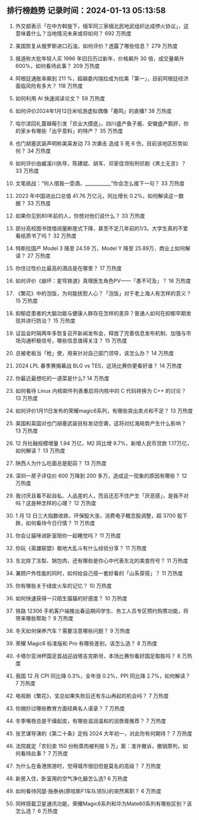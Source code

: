 
## 排行榜趋势 记录时间：2024-01-13 05:13:58
  
  1. 外交部表示「在中方斡旋下，缅军同三家缅北民地武组织达成停火协议」，这意味着什么？当地情况未来或将如何？ 692 万热度
    
  2. 美国恢复从俄罗斯进口石油，如何评价？透露了哪些信息？ 279 万热度
    
  3. 报道称大批年轻人买 1996 年旧日历过新年，价格飙升 30 倍，成交量飙升 600%，如何看待此事？ 209 万热度
    
  4. 阿根廷通胀率飙到 211 %，超越委内瑞拉成为拉美「第一」，目前阿根廷经济面临风险有多大？ 118 万热度
    
  5. 如何利用 AI 快速阅读论文？ 59 万热度
    
  6. 如何评价2024年1月12日米哈游虚拟偶像「鹿鸣」的直播? 38 万热度
    
  7. 哈尔滨回礼蔓越莓引发「农业大摸底」，四川盛产鱼子酱、安徽盛产鹅肝，你的家乡有哪些「出乎意料」的特产？ 35 万热度
    
  8. 也门胡塞武装声明称美英发动 73 次袭击 造成 5 死 6 伤，目前该地区形势如何？ 34 万热度
    
  9. 如何评价由臧溪川执导，陈建斌、胡军、邓家佳领衔刑侦剧《黑土无言》？ 33 万热度
    
  10. 文笔挑战：“何人借我一壶酒，___________”你会怎么接下一句？ 33 万热度
    
  11. 2023 年中国进出口总值 41.76 万亿元，同比增长 0.2%，如何解读这一数据？ 33 万热度
    
  12. 如果你见到80年前的人，你想对他们说什么？ 33 万热度
    
  13. 部分高校图书馆借阅量断崖式下降，甚至不足几年前的1/3。大学生真的不爱看纸质书了吗？ 32 万热度
    
  14. 特斯拉国产 Model 3 降至 24.59 万，Model Y 降至 25.89万，商业上如何解读？ 27 万热度
    
  15. 你住过性价比最高的酒店是在哪里？ 17 万热度
    
  16. 如何评价《崩坏：星穹铁道》真理医生角色PV——「愚不可及」？ 16 万热度
    
  17. 《繁花》中的泡饭，为何能抚慰人心？「泡饭」对于老上海人有怎样的意义？ 15 万热度
    
  18. 抑郁症患者的大脑功能与健康人群存在怎样的差异？普通人如何在抑郁早期发现并进行防治？ 15 万热度
    
  19. 证监会时隔两年多恢复召开新闻发布会，释放了完善信息发布机制、加强与市场沟通积极信号，哪些信息值得关注？ 15 万热度
    
  20. 总被老板当「枪」使，用来针对自己部门领导，该怎么办？ 14 万热度
    
  21. 2024 LPL 春季赛揭幕战 BLG vs TES，这场比赛你更看好谁？ 14 万热度
    
  22. 你最近最想吃的一道菜是什么? 14 万热度
    
  23. 如何看待 Linux 内核邮件列表重启将内核中的 C 代码转换为 C++ 的讨论？ 13 万热度
    
  24. 如何评价1月11日发布的荣耀magic6系列，有哪些突出卖点和不足？ 13 万热度
    
  25. 美国和英国对也门胡塞武装目标发动空袭，这将对红海局势产生什么影响？ 13 万热度
    
  26. 12 月社融规模增量 1.94 万亿，M2 同比增 9.7%，新增人民币贷款 1.17万亿，如何解读？ 13 万热度
    
  27. 陕西人为什么吃面总是配蒜？ 13 万热度
    
  28. 深圳一房子评估价 600 万降到 200 多万，造成这一现象的原因有哪些？ 12 万热度
    
  29. 我讨厌且看不起自私、人品差的人，而且还忍不住产生「厌恶感」，是我不对吗？这是种怎样的心理？ 12 万热度
    
  30. 1 月 12 日三大指数收跌，环保股大涨，消费电子概念股调整，超 3700 股下跌，如何看待今日行情？ 11 万热度
    
  31. 你会让猫咪进卧室陪你一起睡觉吗？ 11 万热度
    
  32. 你玩《英雄联盟》极地大乱斗有什么经验分享？ 11 万热度
    
  33. 东北除了冻梨、锅包肉，还有哪些是你心中代表东北的美食符号？ 11 万热度
    
  34. 兼顾户外性能的同时，如何给自己搭一套好看的「山系穿搭」？ 11 万热度
    
  35. 你有哪些关于绿皮火车的记忆？ 10 万热度
    
  36. 如何快速获得一只陌生猫猫的好感度？ 10 万热度
    
  37. 铁路 12306 手机客户端推出春运期间学生、务工人员专区预约购票功能，将带来哪些帮助？ 9 万热度
    
  38. 冬天如何保养汽车？需要注意哪些问题？ 9 万热度
    
  39. 荣耀 Magic6 标准版和 Pro 有哪些差别，该怎么选？ 8 万热度
    
  40. 卡塔尔亚洲杯国足首战迎战塔吉克斯坦，本场比赛你看好国足取胜吗？ 8 万热度
    
  41. 我国 12 月 CPI 同比降 0.3%，全年涨 0.2%，PPI 同比降 2.7%，如何解读？ 7 万热度
    
  42. 电视剧《繁花》，宝总如果失败后还有东山再起的机会吗？ 7 万热度
    
  43. 你摘抄过哪些教育方面经典名人语录？ 7 万热度
    
  44. 冬季嘴唇总是干燥起皮，有哪些滋润温和的润唇膏推荐？ 7 万热度
    
  45. 张艺谋导演的《第二十条》定档 2024 大年初一，对此你有何期待？ 7 万热度
    
  46. 法院裁定「农妇卖 150 份粉蒸肉被判赔 5 万」案：准许撤诉，撤销原判，如何看待此事？ 7 万热度
    
  47. 为什么在香港旅游时，觉得城市很旧但是莫名的高级？ 7 万热度
    
  48. 新房入住，卧室用的空气净化器怎么选? 6 万热度
    
  49. 如何看待冈瑟·施泰纳(原哈斯F1车队领队)的突然离职？ 6 万热度
    
  50. 同样搭载卫星通讯功能，荣耀Magic6系列和华为Mate60系列有哪些区别？该怎么选？ 6 万热度
    